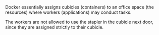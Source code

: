 Docker essentially assigns cubicles (containers) to an office space (the resources) where workers (applications) may conduct tasks. 

The workers are not allowed to use the stapler in the cubicle next door, since they are assigned strictly to their cubicle.
